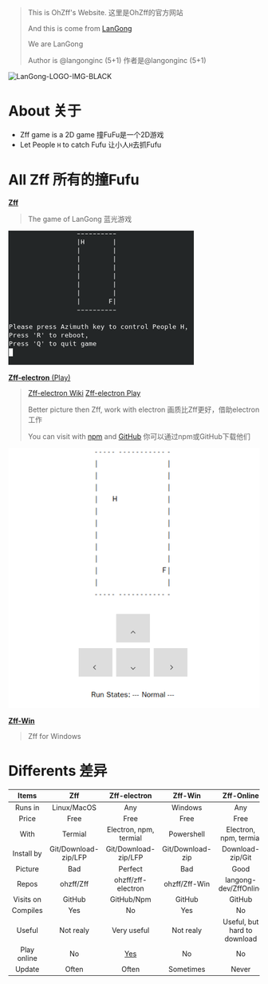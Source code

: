 > This is OhZff's Website. 这里是OhZff的官方网站
> 
> And this is come from [LanGong](https://langong-dev.github.io)
>
> We are LanGong
>
> Author is @langonginc (5+1) 作者是@langonginc (5+1)

![LanGong-LOGO-IMG-BLACK](https://langong-dev.github.io/img/black.png)

# About 关于

- Zff game is a 2D game 撞FuFu是一个2D游戏
- Let People `H` to catch Fufu 让小人`H`去抓Fufu

# All Zff 所有的撞Fufu

[**Zff**](/Zff)

> The game of LanGong 蓝光游戏

![zff](/img/zff.png)

[**Zff-electron** (Play)](/zff-electron)

> [Zff-electron Wiki](https://github.com/ohzff/zff-electron/wiki) [Zff-electron Play](/zff-electron)
>
> Better picture then Zff, work with electron 画质比Zff更好，借助electron工作
>
> You can visit with [npm](https://npmjs.org/package/zff-electron) and [GitHub](https://github.com/ohzff/zff-electron) 你可以通过npm或GitHub下载他们

![zff-electron](/img/zff-electron.png)

[**Zff-Win**](/Zff-Win)

> Zff for Windows 

# Differents 差异

| Items | Zff | Zff-electron | Zff-Win | Zff-Online |
|:---:|:---:|:---:|:---:|:---:|
| Runs in | Linux/MacOS | Any | Windows | Any |
| Price | Free | Free | Free | Free |
| With | Termial | Electron, npm, termial | Powershell | Electron, npm, termial |
| Install by | Git/Download-zip/LFP | Git/Download-zip/LFP | Git/Download-zip | Download-zip/Git |
| Picture | Bad | Perfect | Bad | Good |
| Repos | ohzff/Zff | ohzff/zff-electron | ohzff/Zff-Win | langong-dev/ZffOnline |
| Visits on | GitHub | GitHub/Npm | GitHub | GitHub |
| Compiles | Yes | No | Yes | No |
| Useful | Not realy | Very useful | Not realy | Useful, but hard to download |
| Play online | No | [Yes](/zff-electron) | No | No |
| Update | Often | Often | Sometimes | Never |

